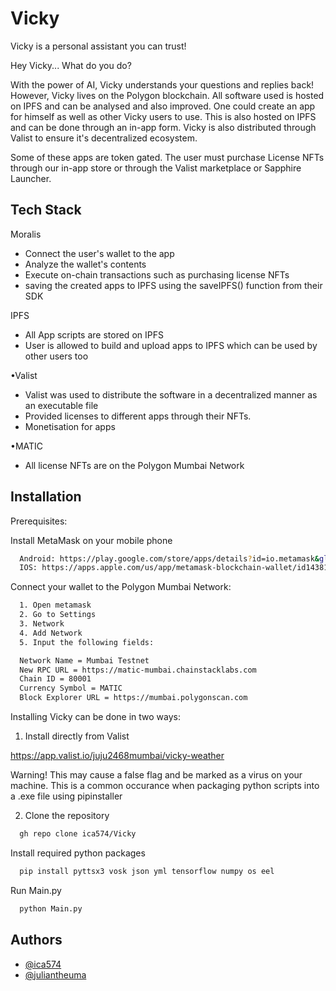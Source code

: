 
# Vicky

Vicky is a personal assistant you can trust!

Hey Vicky... What do you do?

 With the power of AI, Vicky understands your questions and replies back!
 However, Vicky lives on the Polygon blockchain. All software used is hosted on IPFS and can be analysed and also improved. 
 One could create an app for himself as well as other Vicky users to use. This is also hosted on IPFS and can be done through an in-app form.
 Vicky is also distributed through Valist to ensure it's decentralized ecosystem. 

 Some of these apps are token gated. The user must purchase License NFTs through our in-app store or through the Valist marketplace or Sapphire Launcher.

## Tech Stack

Moralis

- Connect the user's wallet to the app
- Analyze the wallet's contents
- Execute on-chain transactions such as purchasing license NFTs
- saving the created apps to IPFS using the saveIPFS() function from their SDK

IPFS 
- All App scripts are stored on IPFS
- User is allowed to build and upload apps to IPFS which can be used by other users too

•Valist 
- Valist was used to distribute the software in a decentralized manner as an executable file
- Provided licenses to different apps through their NFTs.
- Monetisation for apps

•MATIC
- All license NFTs are on the Polygon Mumbai Network


## Installation

Prerequisites:

Install MetaMask on your mobile phone
```bash
  Android: https://play.google.com/store/apps/details?id=io.metamask&gl=US
  IOS: https://apps.apple.com/us/app/metamask-blockchain-wallet/id1438144202
```
Connect your wallet to the Polygon Mumbai Network:
```bash
  1. Open metamask
  2. Go to Settings
  3. Network
  4. Add Network
  5. Input the following fields:

  Network Name = Mumbai Testnet
  New RPC URL = https://matic-mumbai.chainstacklabs.com
  Chain ID = 80001
  Currency Symbol = MATIC
  Block Explorer URL = https://mumbai.polygonscan.com
```

Installing Vicky can be done in two ways:

1. Install directly from Valist

https://app.valist.io/juju2468mumbai/vicky-weather

Warning! This may cause a false flag and be marked as a virus on your machine.
This is a common occurance when packaging python scripts into a .exe file using pipinstaller


2. Clone the repository

```bash
  gh repo clone ica574/Vicky
```
Install required python packages

```bash
  pip install pyttsx3 vosk json yml tensorflow numpy os eel
```
Run Main.py
```bash
  python Main.py
```


## Authors
- [@ica574](https://github.com/ica574)
- [@juliantheuma](https://www.github.com/octokatherine)


